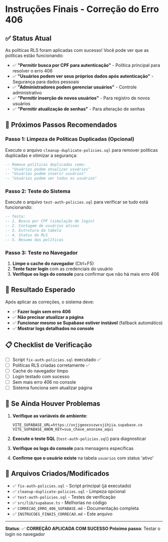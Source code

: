 # Instruções Finais - Correção do Erro 406

## ✅ Status Atual

As políticas RLS foram aplicadas com sucesso! Você pode ver que as políticas estão funcionando:

- ✅ **"Permitir busca por CPF para autenticação"** - Política principal para resolver o erro 406
- ✅ **"Usuários podem ver seus próprios dados após autenticação"** - Segurança para dados pessoais
- ✅ **"Administradores podem gerenciar usuários"** - Controle administrativo
- ✅ **"Permitir inserção de novos usuários"** - Para registro de novos usuários
- ✅ **"Permitir atualização de senhas"** - Para alteração de senhas

## 🔧 Próximos Passos Recomendados

### Passo 1: Limpeza de Políticas Duplicadas (Opcional)

Execute o arquivo `cleanup-duplicate-policies.sql` para remover políticas duplicadas e otimizar a
segurança:

```sql
-- Remove políticas duplicadas como:
-- "Usuários podem atualizar usuários"
-- "Usuários podem inserir usuários"
-- "Usuários podem ver todos os usuários"
```

### Passo 2: Teste do Sistema

Execute o arquivo `test-auth-policies.sql` para verificar se tudo está funcionando:

```sql
-- Testa:
-- 1. Busca por CPF (simulação de login)
-- 2. Contagem de usuários ativos
-- 3. Estrutura da tabela
-- 4. Status do RLS
-- 5. Resumo das políticas
```

### Passo 3: Teste no Navegador

1. **Limpe o cache do navegador** (Ctrl+F5)
2. **Tente fazer login** com as credenciais do usuário
3. **Verifique os logs do console** para confirmar que não há mais erro 406

## 🎯 Resultado Esperado

Após aplicar as correções, o sistema deve:

- ✅ **Fazer login sem erro 406**
- ✅ **Não precisar atualizar a página**
- ✅ **Funcionar mesmo se Supabase estiver instável** (fallback automático)
- ✅ **Mostrar logs detalhados no console**

## 📋 Checklist de Verificação

- [ ] Script `fix-auth-policies.sql` executado ✅
- [ ] Políticas RLS criadas corretamente ✅
- [ ] Cache do navegador limpo
- [ ] Login testado com sucesso
- [ ] Sem mais erro 406 no console
- [ ] Sistema funciona sem atualizar página

## 🚨 Se Ainda Houver Problemas

1. **Verifique as variáveis de ambiente**:

   ```env
   VITE_SUPABASE_URL=https://xvjjgeoxsvzwcvjihjia.supabase.co
   VITE_SUPABASE_ANON_KEY=sua_chave_anonima_aqui
   ```

2. **Execute o teste SQL** (`test-auth-policies.sql`) para diagnosticar

3. **Verifique os logs do console** para mensagens específicas

4. **Confirme que o usuário existe** na tabela `usuarios` com status 'ativo'

## 📁 Arquivos Criados/Modificados

- ✅ `fix-auth-policies.sql` - Script principal (já executado)
- ✅ `cleanup-duplicate-policies.sql` - Limpeza opcional
- ✅ `test-auth-policies.sql` - Testes de verificação
- ✅ `src/lib/supabase.ts` - Melhorias no código
- ✅ `CORRECAO_ERRO_406_SUPABASE.md` - Documentação completa
- ✅ `INSTRUCOES_FINAIS_CORRECAO.md` - Este arquivo

---

**Status**: ✅ **CORREÇÃO APLICADA COM SUCESSO** **Próximo passo**: Testar o login no navegador

